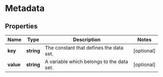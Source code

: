 
# Metadata

## Properties

Name | Type | Description | Notes
------------ | ------------- | ------------- | -------------
**key** | **string** | The constant that defines the data set. |  [optional]
**value** | **string** | A variable which belongs to the data set. |  [optional]



